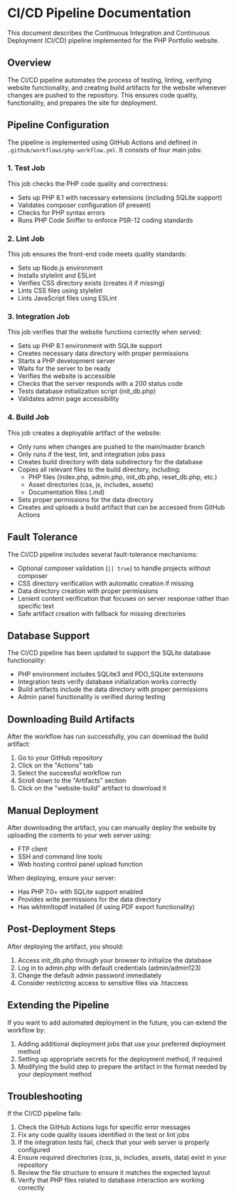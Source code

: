 # CI/CD Pipeline Documentation

This document describes the Continuous Integration and Continuous Deployment (CI/CD) pipeline implemented for the PHP Portfolio website.

## Overview

The CI/CD pipeline automates the process of testing, linting, verifying website functionality, and creating build artifacts for the website whenever changes are pushed to the repository. This ensures code quality, functionality, and prepares the site for deployment.

## Pipeline Configuration

The pipeline is implemented using GitHub Actions and defined in `.github/workflows/php-workflow.yml`. It consists of four main jobs:

### 1. Test Job

This job checks the PHP code quality and correctness:

- Sets up PHP 8.1 with necessary extensions (including SQLite support)
- Validates composer configuration (if present)
- Checks for PHP syntax errors
- Runs PHP Code Sniffer to enforce PSR-12 coding standards

### 2. Lint Job

This job ensures the front-end code meets quality standards:

- Sets up Node.js environment
- Installs stylelint and ESLint
- Verifies CSS directory exists (creates it if missing)
- Lints CSS files using stylelint
- Lints JavaScript files using ESLint

### 3. Integration Job

This job verifies that the website functions correctly when served:

- Sets up PHP 8.1 environment with SQLite support
- Creates necessary data directory with proper permissions
- Starts a PHP development server
- Waits for the server to be ready
- Verifies the website is accessible
- Checks that the server responds with a 200 status code
- Tests database initialization script (init_db.php)
- Validates admin page accessibility

### 4. Build Job

This job creates a deployable artifact of the website:

- Only runs when changes are pushed to the main/master branch
- Only runs if the test, lint, and integration jobs pass
- Creates build directory with data subdirectory for the database
- Copies all relevant files to the build directory, including:
  - PHP files (index.php, admin.php, init_db.php, reset_db.php, etc.)
  - Asset directories (css, js, includes, assets)
  - Documentation files (.md)
- Sets proper permissions for the data directory
- Creates and uploads a build artifact that can be accessed from GitHub Actions

## Fault Tolerance

The CI/CD pipeline includes several fault-tolerance mechanisms:

- Optional composer validation (`|| true`) to handle projects without composer
- CSS directory verification with automatic creation if missing
- Data directory creation with proper permissions
- Lenient content verification that focuses on server response rather than specific text
- Safe artifact creation with fallback for missing directories

## Database Support

The CI/CD pipeline has been updated to support the SQLite database functionality:

- PHP environment includes SQLite3 and PDO_SQLite extensions
- Integration tests verify database initialization works correctly
- Build artifacts include the data directory with proper permissions
- Admin panel functionality is verified during testing

## Downloading Build Artifacts

After the workflow has run successfully, you can download the build artifact:

1. Go to your GitHub repository
2. Click on the "Actions" tab
3. Select the successful workflow run
4. Scroll down to the "Artifacts" section
5. Click on the "website-build" artifact to download it

## Manual Deployment

After downloading the artifact, you can manually deploy the website by uploading the contents to your web server using:

- FTP client
- SSH and command line tools
- Web hosting control panel upload function

When deploying, ensure your server:
- Has PHP 7.0+ with SQLite support enabled
- Provides write permissions for the data directory
- Has wkhtmltopdf installed (if using PDF export functionality)

## Post-Deployment Steps

After deploying the artifact, you should:

1. Access init_db.php through your browser to initialize the database
2. Log in to admin.php with default credentials (admin/admin123)
3. Change the default admin password immediately
4. Consider restricting access to sensitive files via .htaccess

## Extending the Pipeline

If you want to add automated deployment in the future, you can extend the workflow by:

1. Adding additional deployment jobs that use your preferred deployment method
2. Setting up appropriate secrets for the deployment method, if required
3. Modifying the build step to prepare the artifact in the format needed by your deployment method

## Troubleshooting

If the CI/CD pipeline fails:

1. Check the GitHub Actions logs for specific error messages
2. Fix any code quality issues identified in the test or lint jobs
3. If the integration tests fail, check that your web server is properly configured
4. Ensure required directories (css, js, includes, assets, data) exist in your repository
5. Review the file structure to ensure it matches the expected layout
6. Verify that PHP files related to database interaction are working correctly 